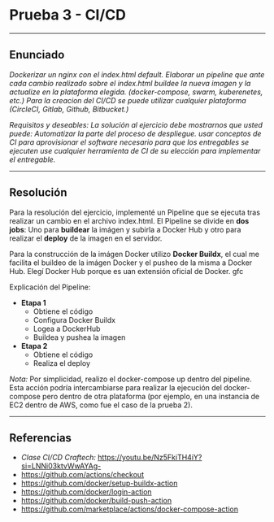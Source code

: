 # Prueba 3 - CI/CD
---
## Enunciado
*Dockerizar un nginx con el index.html default. Elaborar un pipeline que ante cada cambio realizado sobre el index.html buildee la nueva imagen y la actualize en la plataforma elegida. (docker-compose, swarm, kuberenetes, etc.) Para la creacion del CI/CD se puede utilizar cualquier plataforma (CircleCI, Gitlab, Github, Bitbucket.)*

*Requisitos y deseables:*
*La solución al ejercicio debe mostrarnos que usted puede:*
*Automatizar la parte del proceso de despliegue. usar conceptos de CI para aprovisionar el software necesario para que los entregables se ejecuten use cualquier herramienta de CI de su elección para implementar el entregable.*

---

## Resolución

Para la resolución del ejercicio, implementé un Pipeline que se ejecuta tras realizar un cambio en el archivo index.html. El Pipeline se divide en **dos jobs**: Uno para **buildear** la imágen y subirla a Docker Hub y otro para realizar el **deploy** de la imagen en el servidor.

Para la construcción de la imágen Docker utilizo **Docker Buildx**, el cual me facilita el buildeo de la imágen Docker y el pusheo de la misma a Docker Hub. Elegí Docker Hub porque es uan extensión oficial de Docker. gfc

Explicación del Pipeline:
- **Etapa 1**
  - Obtiene el código
  - Configura Docker Buildx
  - Logea a DockerHub
  - Buildea y pushea la imagen
- **Etapa 2**
  - Obtiene el código
  - Realiza el deploy

*Nota:* Por simplicidad, realizo el docker-compose up dentro del pipeline. Esta acción podría intercambiarse para realizar la ejecución del docker-compose pero dentro de otra plataforma (por ejemplo, en una instancia de EC2 dentro de AWS, como fue el caso de la prueba 2).

---

## Referencias
- *Clase CI/CD Craftech:* https://youtu.be/Nz5FkiTH4iY?si=LNNi03ktvWwAYAg-
- https://github.com/actions/checkout
- https://github.com/docker/setup-buildx-action
- https://github.com/docker/login-action
- https://github.com/docker/build-push-action
- https://github.com/marketplace/actions/docker-compose-action
